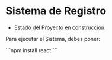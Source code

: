 <h1> Sistema de Registro</h1>

- Estado del Proyecto en construcción. 


Para ejecutar el Sistema, debes poner:

```npm install react````
